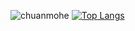 
![chuanmohe](https://github-readme-stats.vercel.app/api?username=chuanmohe&show_icons=true&count_private=true&include_all_commits=true&bg_color=30,e96443,904e95&title_color=fff&text_color=fff&icon_color=79ff97)
[![Top Langs](https://github-readme-stats.vercel.app/api/top-langs/?username=chuanmohe)](https://github.com/anuraghazra/github-readme-stats)
